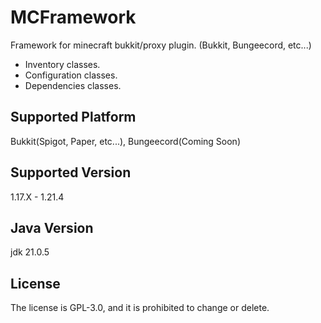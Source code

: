 # MCFramework
Framework for minecraft bukkit/proxy plugin. (Bukkit, Bungeecord, etc...)
- Inventory classes.
- Configuration classes.
- Dependencies classes.

## Supported Platform
Bukkit(Spigot, Paper, etc...), Bungeecord(Coming Soon)

## Supported Version
1.17.X - 1.21.4

## Java Version
jdk 21.0.5

## License
The license is GPL-3.0, and it is prohibited to change or delete.